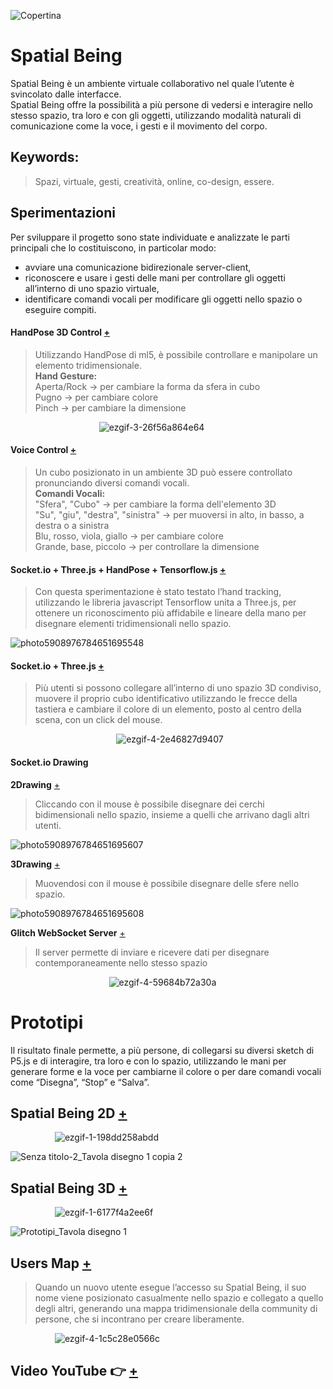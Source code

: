![Copertina](https://user-images.githubusercontent.com/76455356/121450001-30c0fd00-c99b-11eb-9fa9-27acaf03f537.png)

# Spatial Being
Spatial Being è un ambiente virtuale collaborativo nel quale l’utente è svincolato dalle interfacce.  
Spatial Being offre la possibilità a più persone di vedersi e interagire nello stesso spazio, tra loro e con gli oggetti, utilizzando modalità naturali di comunicazione come la voce, i gesti e il movimento del corpo.

## Keywords:
> Spazi, virtuale, gesti, creatività, online, co-design, essere.

## Sperimentazioni
Per sviluppare il progetto sono state individuate e analizzate le parti principali che lo costituiscono, in particolar modo: 
- avviare una comunicazione bidirezionale server-client, 
- riconoscere e usare i gesti delle mani per controllare gli oggetti all’interno di uno spazio virtuale,
- identificare comandi vocali per modificare gli oggetti nello spazio o eseguire compiti.

#### HandPose 3D Control [+](https://editor.p5js.org/RobertoAlesi/full/mFpSAsZWK)
>Utilizzando HandPose di ml5, è possibile controllare e manipolare un elemento tridimensionale.  
>**Hand Gesture:**    
>Aperta/Rock -> per cambiare la forma da sfera in cubo  
>Pugno -> per cambiare colore  
>Pinch -> per cambiare la dimensione  
  
&nbsp; &nbsp; &nbsp; &nbsp; &nbsp; &nbsp; &nbsp; &nbsp; &nbsp; &nbsp; &nbsp; &nbsp; &nbsp; &nbsp;&nbsp; &nbsp; &nbsp; &nbsp; &nbsp;![ezgif-3-26f56a864e64](https://user-images.githubusercontent.com/76455356/119957006-fa01e480-bfa1-11eb-95b0-16d7449cf2c1.gif)

#### Voice Control [+](https://editor.p5js.org/RobertoAlesi/full/u0AwDYMCh)
>Un cubo posizionato in un ambiente 3D può essere controllato pronunciando diversi comandi vocali.  
>**Comandi Vocali:**  
"Sfera", "Cubo" -> per cambiare la forma dell'elemento 3D  
"Su", "giu", "destra", "sinistra" -> per muoversi in alto, in basso, a destra o a sinistra  
Blu, rosso, viola, giallo -> per cambiare colore  
Grande, base, piccolo -> per controllare la dimensione  

#### Socket.io + Three.js + HandPose + Tensorflow.js [+](https://hand-pose.glitch.me)  
>Con questa sperimentazione è stato testato l’hand tracking, utilizzando le libreria javascript Tensorflow unita a Three.js, per ottenere un riconoscimento più affidabile e lineare della mano per disegnare elementi tridimensionali nello spazio.  

![photo5908976784651695548](https://user-images.githubusercontent.com/76455356/121269371-00f0f700-c8c0-11eb-9249-8c234b108080.jpg)

#### Socket.io + Three.js  [+](https://socket-three-due2.glitch.me)
>Più utenti si possono collegare all’interno di uno spazio 3D condiviso, muovere il proprio cubo identificativo utilizzando le frecce della tastiera e cambiare il colore di un elemento, posto al centro della scena, con un click del mouse.

&nbsp; &nbsp; &nbsp; &nbsp; &nbsp; &nbsp; &nbsp; &nbsp; &nbsp;&nbsp; &nbsp; &nbsp;&nbsp; &nbsp; &nbsp; &nbsp; &nbsp; &nbsp;&nbsp; &nbsp; &nbsp;&nbsp; &nbsp; &nbsp;![ezgif-4-2e46827d9407](https://user-images.githubusercontent.com/76455356/121268981-452fc780-c8bf-11eb-8804-f8f02f2cd5eb.gif)

#### Socket.io Drawing
**2Drawing** [+](https://editor.p5js.org/RobertoAlesi/full/TyDXiyUc8)
>Cliccando con il mouse è possibile disegnare dei cerchi bidimensionali nello spazio, insieme a quelli che arrivano dagli altri utenti.  

![photo5908976784651695607](https://user-images.githubusercontent.com/76455356/121272474-59c38e00-c8c6-11eb-8412-d2184024d4ef.jpg)


**3Drawing** [+](https://editor.p5js.org/RobertoAlesi/full/cez4xDvz7)
>Muovendosi con il mouse è possibile disegnare delle sfere nello spazio.  

![photo5908976784651695608](https://user-images.githubusercontent.com/76455356/121272490-65af5000-c8c6-11eb-852d-68c4e1826c0a.jpg)

**Glitch WebSocket Server** [+](https://glitch.com/edit/#!/disegni-diversi)
>Il server permette di inviare e ricevere dati per disegnare contemporaneamente nello stesso spazio  

&nbsp; &nbsp; &nbsp; &nbsp; &nbsp; &nbsp; &nbsp; &nbsp; &nbsp; &nbsp;&nbsp; &nbsp; &nbsp; &nbsp; &nbsp;&nbsp; &nbsp; &nbsp; &nbsp; &nbsp; &nbsp; ![ezgif-4-59684b72a30a](https://user-images.githubusercontent.com/76455356/121272567-a5763780-c8c6-11eb-91a3-0dc7f756ae29.gif)


# Prototipi
Il risultato finale permette, a più persone, di collegarsi su diversi sketch di P5.js e di interagire, tra loro e con lo spazio, utilizzando le mani per generare forme e la voce per cambiarne il colore o per dare comandi vocali come “Disegna”, “Stop” e “Salva”.

## Spatial Being 2D [+](https://editor.p5js.org/RobertoAlesi/full/bIxa6qOea)

&nbsp; &nbsp; &nbsp; &nbsp; &nbsp; &nbsp; &nbsp; &nbsp; &nbsp; ![ezgif-1-198dd258abdd](https://user-images.githubusercontent.com/76455356/121462803-7b4d7400-c9b1-11eb-900f-7d9a0de7866f.gif)


![Senza titolo-2_Tavola disegno 1 copia 2](https://user-images.githubusercontent.com/76455356/121460322-0d06b280-c9ad-11eb-85d6-cb5b08762022.png)


## Spatial Being 3D [+](https://editor.p5js.org/RobertoAlesi/full/0Tne-Js-i)

&nbsp; &nbsp; &nbsp; &nbsp; &nbsp; &nbsp; &nbsp; &nbsp; &nbsp; ![ezgif-1-6177f4a2ee6f](https://user-images.githubusercontent.com/76455356/121461394-0aa55800-c9af-11eb-8d9f-ea3a528f0445.gif)
  

![Prototipi_Tavola disegno 1](https://user-images.githubusercontent.com/76455356/121460184-d2047f00-c9ac-11eb-9c7e-134efab14ba9.png)



## Users Map [+](https://editor.p5js.org/RobertoAlesi/full/8Iwd_t86o)  
>Quando un nuovo utente esegue l’accesso su Spatial Being, il suo nome viene posizionato casualmente nello spazio e collegato a quello degli altri, generando una mappa tridimensionale della community di persone, che si incontrano per creare liberamente.  

&nbsp; &nbsp; &nbsp; &nbsp; &nbsp; &nbsp; &nbsp; &nbsp; &nbsp; ![ezgif-4-1c5c28e0566c](https://user-images.githubusercontent.com/76455356/121377551-b82e5200-c942-11eb-9187-a157bd71cf22.gif)  

## Video YouTube 👉 [+](https://youtu.be/lOrqY4SxJUg)
